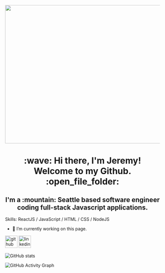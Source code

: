 
<div align="center"><img src="https://thumbs.gfycat.com/IdenticalNewGrosbeak-size_restricted.gif" alt="Welcome to my Github!" align="center" width="5000" height="450"></div>

<h1 align="center">:wave:  Hi there, I'm Jeremy! Welcome to my Github.  :open_file_folder:</h1>
<h2 align="center">I'm a :mountain: Seattle based software engineer coding full-stack Javascript applications.</h3>


Skills: ReactJS / JavaScript / HTML / CSS / NodeJS

- 🔭 I’m currently working on this page. 


[<img src='https://cdn.jsdelivr.net/npm/simple-icons@3.0.1/icons/github.svg' alt='github' height='40'>](https://github.com/jquihano)  [<img src='https://cdn.jsdelivr.net/npm/simple-icons@3.0.1/icons/linkedin.svg' alt='linkedin' height='40'>](https://www.linkedin.com/in/https://www.linkedin.com/in/jeremy-quihano//)  

![GitHub stats](https://github-readme-stats.vercel.app/api?username=jquihano&show_icons=true)  

![GitHub Activity Graph](https://activity-graph.herokuapp.com/graph?username=jquihano)  

